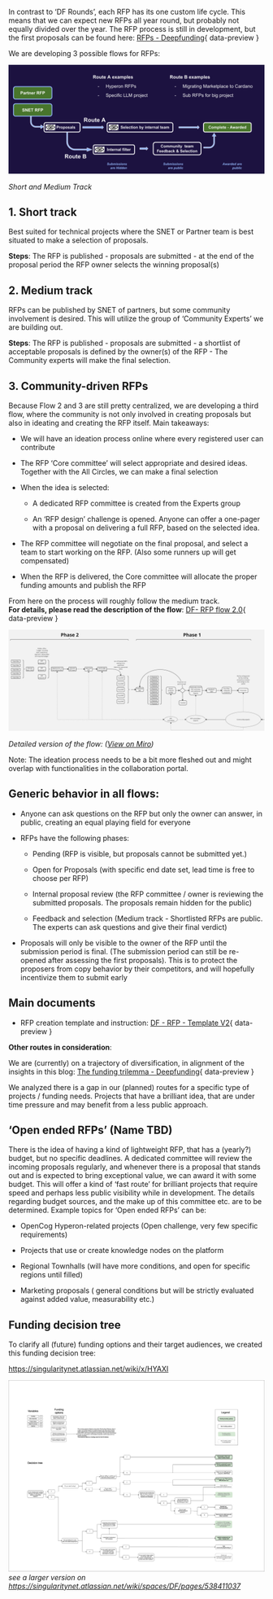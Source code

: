 In contrast to ‘DF Rounds’, each RFP has its one custom life cycle. This means that we can expect new RFPs all year round, but probably not equally divided over the year. 
The RFP process is still in development, but the first proposals can be found here: [RFPs - Deepfunding](https://deepfunding.ai/all-rfps/){ data-preview }

We are developing 3 possible flows for RFPs:

![Short and Medium Track](short_and_medium_track.png)

*Short and Medium Track*

## **1. Short track**

Best suited for technical projects where the SNET or Partner team is best situated to make a selection of proposals.

**Steps**: The RFP is published - proposals are submitted - at the end of the proposal period the RFP owner selects the winning proposal(s)

## **2. Medium track**

RFPs can be published by SNET of partners, but some community involvement is desired. This will utilize the group of ‘Community Experts’ we are building out.

**Steps**: The RFP is published - proposals are submitted - a shortlist of acceptable proposals is defined by the owner(s) of the RFP - The Community experts will make the final selection. 

## **3. Community-driven RFPs**

Because Flow 2 and 3 are still pretty centralized, we are developing a third flow, where the community is not only involved in creating proposals but also in ideating and creating the RFP itself. Main takeaways:

- We will have an ideation process online where every registered user can contribute

- The RFP ‘Core committee’ will select appropriate and desired ideas. Together with the All Circles, we can make a final selection

- When the idea is selected:

    - A dedicated RFP committee is created from the Experts group

    - An ‘RFP design’ challenge is opened. Anyone can offer a one-pager with a proposal on delivering a full RFP, based on the selected idea. 

- The RFP committee will negotiate on the final proposal, and select a team to start working on the RFP. (Also some runners up will get compensated)

- When the RFP is delivered, the Core committee will allocate the proper funding amounts and publish the RFP

From here on the process will roughly follow the medium track.  
**For details, please read the description of the flow**: [DF- RFP flow 2.0](https://docs.google.com/document/d/1iEfUXcQk4jBUtp4snpxLo34Bf8OsCPQ7-QG06Wbs06Q/edit?usp=sharing){ data-preview }

![Version Flow](version_flow.png)

*Detailed version of the flow: ([View on Miro](https://miro.com/app/board/uXjVK50Qn6E=/?share_link_id=847370195313))*

 Note: The ideation process needs to be a bit more fleshed out and might overlap with functionalities in the collaboration portal.

## **Generic behavior in all flows**:

- Anyone can ask questions on the RFP but only the owner can answer, in public, creating an equal playing field for everyone

- RFPs have the following phases:

    - Pending (RFP is visible, but proposals cannot be submitted yet.)

    - Open for Proposals (with specific end date set, lead time is free to choose per RFP)

    - Internal proposal review (the RFP committee / owner is reviewing the submitted proposals. The proposals remain hidden for the public)

    - Feedback and selection (Medium track - Shortlisted RFPs are public. The experts can ask questions and give their final verdict)

- Proposals will only be visible to the owner of the RFP until the submission period is final. (The submission period can still be re-opened after assessing the first proposals). This is to protect the proposers from copy behavior by their competitors, and will hopefully incentivize them to submit early

## **Main documents**

- RFP creation template and instruction: [DF - RFP - Template V2](https://docs.google.com/document/d/107aaHSitKlz4TEsPX1YP07DJVCg1mlJ3I3sESXE0ZCM/edit?usp=sharing){ data-preview }

**Other routes in consideration**: 

We are (currently) on a trajectory of diversification, in alignment of the insights in this blog: [The funding trilemma - Deepfunding](https://deepfunding.ai/the-funding-trilemma/){ data-preview }

We analyzed there is a gap in our (planned) routes for a specific type of projects / funding needs. Projects that have a brilliant idea, that are under time pressure and may benefit from a less public approach. 

## ‘**Open ended RFPs’ (Name TBD)**

There is the idea of having a kind of lightweight RFP, that has a (yearly?) budget, but no specific deadlines. A dedicated committee will review the incoming proposals regularly, and whenever there is a proposal that stands out and is expected to bring exceptional value, we can award it with some budget. This will offer a kind of ‘fast route’ for brilliant projects that require speed and perhaps less public visibility while in development. The details regarding budget sources, and the make up of this committee etc. are to be determined. Example topics for ‘Open ended RFPs’ can be: 

- OpenCog Hyperon-related projects (Open challenge, very few specific requirements)

- Projects that use or create knowledge nodes on the platform 

- Regional Townhalls (will have more conditions, and open for specific regions until filled)

- Marketing proposals ( general conditions but will be strictly evaluated against added value, measurability etc.) 

## **Funding decision tree**

To clarify all (future) funding options and their target audiences, we created this funding decision tree:

https://singularitynet.atlassian.net/wiki/x/HYAXI 

![Atlassian](atlassian.png)
*see a larger version on https://singularitynet.atlassian.net/wiki/spaces/DF/pages/538411037*